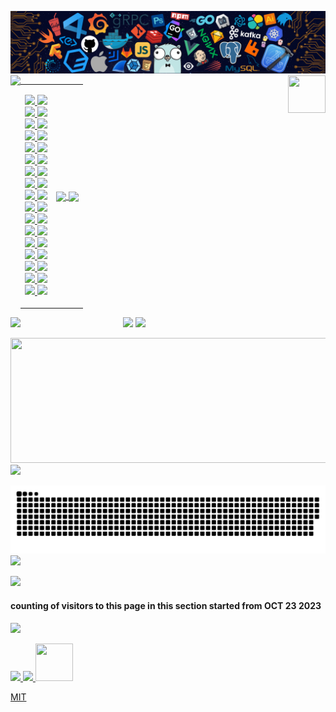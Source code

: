 
<!--
**weiensong/weiensong** is a ✨ _special_ ✨ repository because its `README.md` (this file) appears on your GitHub profile.

Here are some ideas to get you started:

- 🔭 I’m currently working on ...
- 🌱 I’m currently learning ...
- 👯 I’m looking to collaborate on ...
- 🤔 I’m looking for help with ...
- 💬 Ask me about ...
- 📫 How to reach me: ...
- 😄 Pronouns: ...
- ⚡ Fun fact: ...
-->




<!-- Technology Stack 
![](./.src/header4_.png)

<p align="center">
  <img src="https://github-widgetbox.vercel.app/api/profile?username=weiensong&data=followers,repositories,stars,commits&theme=darkmode">
</p>
-->

<!-- Technology Stack -->
![](./.src/header_.png)
<a href="https://www.python.org/">
  <img src="https://techstack-generator.vercel.app/python-icon.svg" align="right" height="60" width="60" >
  <img src="https://readme-typing-svg.demolab.com?font=Fira+Code&pause=1000&color=27ADF7&center=true&vCenter=true&width=435&lines=Hi+there%2C+I'm+weiensong!;Welcome+to+my+profile!;l+enjoy+new+things!" align="left">
</a>

<table style="width:100px">
    <tr>
        <td width="50%" height="200%"><p>
          <!-- -----------------------------------------------------------------shields.io------------------------------------------------------------------------ -->
  <a href="https://www.python.org/">
    <picture>
      <source media="(prefers-color-scheme: dark)" srcset="https://img.shields.io/badge/-Python-%230d1117?style=for-the-badge&logo=python&color=%23696969"> 
      <source media="(prefers-color-scheme: light)" srcset="https://img.shields.io/badge/Python-rgb(242%2C%20242%2C%20242)?style=for-the-badge&logo=python">
      <img class="dark-mode"src="https://img.shields.io/badge/-Python-%230d1117?style=for-the-badge&logo=python&color=%23696969"/>
    </picture>
  </a>

  <a href="https://www.java.com/">
    <picture>
      <source media="(prefers-color-scheme: dark)" srcset="https://img.shields.io/badge/-Java-%230d1117?style=for-the-badge&logo=openjdk&color=%23696969"> 
      <source media="(prefers-color-scheme: light)" srcset="https://img.shields.io/badge/-Java-rgb(242%2C%20242%2C%20242)?style=for-the-badge&logo=openjdk">
      <img src="https://img.shields.io/badge/-Java-%230d1117?style=for-the-badge&logo=openjdk&color=&color=%23696969"/>
    </picture>
   </a>

  <a href="https://www.open-std.org/jtc1/sc22/wg14/">
    <picture>
      <source media="(prefers-color-scheme: dark)" srcset="https://img.shields.io/badge/-C-%230d1117?style=for-the-badge&logo=c&color=%23696969"> 
      <source media="(prefers-color-scheme: light)" srcset="https://img.shields.io/badge/-C-rgb(242%2C%20242%2C%20242)?style=for-the-badge&logo=c">
      <img src="https://img.shields.io/badge/-C-%230d1117?style=for-the-badge&logo=c&color=%23696969"/>
    </picture>
   </a>

  <a href="https://www.scala-lang.org/">
    <picture>
      <source media="(prefers-color-scheme: dark)" srcset="https://img.shields.io/badge/-Scala-%230d1117?style=for-the-badge&logo=scala&color=%23696969"> 
      <source media="(prefers-color-scheme: light)" srcset="https://img.shields.io/badge/-Scala-rgb(242%2C%20242%2C%20242)?style=for-the-badge&logo=scala">
      <img src="https://img.shields.io/badge/-Scala-%230d1117?style=for-the-badge&logo=scala&color=%23696969"/>
    </picture>
   </a>

  <a href="https://developer.mozilla.org/en-US/docs/Web/JavaScript">
    <picture>
      <source media="(prefers-color-scheme: dark)" srcset="https://img.shields.io/badge/-JavaScript-%230d1117?style=for-the-badge&logo=javascript&color=%23696969"> 
      <source media="(prefers-color-scheme: light)" srcset="https://img.shields.io/badge/-JavaScript-rgb(242%2C%20242%2C%20242)?style=for-the-badge&logo=javascript">
      <img src="https://img.shields.io/badge/-JavaScript-rgb(242%2C%20242%2C%20242)?style=for-the-badge&logo=javascript&color=%23696969"/>
    </picture>
  </a>

  <a href="https://developer.mozilla.org/en-US/docs/Web/JavaScript">
    <picture href="https://www.r-project.org/">
      <source media="(prefers-color-scheme: dark)" srcset="https://img.shields.io/badge/-R-%230d1117?style=for-the-badge&logo=r&color=%23696969"> 
      <source media="(prefers-color-scheme: light)" srcset="https://img.shields.io/badge/-R-rgb(242%2C%20242%2C%20242)?style=for-the-badge&logo=r">
      <img src="https://img.shields.io/badge/-R-%230d1117?style=for-the-badge&logo=r&color=%23696969"/>
    </picture>
  </a>

  <a href="https://www.microsoft.com/">
    <picture>
      <source media="(prefers-color-scheme: dark)" srcset="https://img.shields.io/badge/-Windows-%230d1117?style=for-the-badge&logo=windows&color=%23696969"> 
      <source media="(prefers-color-scheme: light)" srcset="https://img.shields.io/badge/-Windows-rgb(242%2C%20242%2C%20242)?style=for-the-badge&logo=windows">
      <img src="https://img.shields.io/badge/-Windows-%230d1117?style=for-the-badge&logo=windows&color=%23696969"/>
    </picture>
  </a>

  <a href="https://www.linux.org/">
    <picture>
      <source media="(prefers-color-scheme: dark)" srcset="https://img.shields.io/badge/-Linux-%230d1117?style=for-the-badge&logo=linux&color=%23696969"> 
      <source media="(prefers-color-scheme: light)" srcset="https://img.shields.io/badge/-Linux-rgb(242%2C%20242%2C%20242)?style=for-the-badge&logo=linux">
      <img src="https://img.shields.io/badge/-Linux-%230d1117?style=for-the-badge&logo=linux&color=%23696969"/>
    </picture>
  </a>

  <a href="https://www.centos.org/">
    <picture>
      <source media="(prefers-color-scheme: dark)" srcset="https://img.shields.io/badge/-CentOS-%230d1117?style=for-the-badge&logo=centos&color=%23696969"> 
      <source media="(prefers-color-scheme: light)" srcset="https://img.shields.io/badge/-CentOS-rgb(242%2C%20242%2C%20242)?style=for-the-badge&logo=centos">
      <img src="https://img.shields.io/badge/-CentOS-%230d1117?style=for-the-badge&logo=centos&color=%23696969"/>
    </picture>
  </a>

  <a href="https://ubuntu.com/">
    <picture>
      <source media="(prefers-color-scheme: dark)" srcset="https://img.shields.io/badge/-Ubuntu-%230d1117?style=for-the-badge&logo=ubuntu&color=%23696969"> 
      <source media="(prefers-color-scheme: light)" srcset="https://img.shields.io/badge/-Ubuntu-rgb(242%2C%20242%2C%20242)?style=for-the-badge&logo=ubuntu">
      <img src="https://img.shields.io/badge/-Ubuntu-%230d1117?style=for-the-badge&logo=ubuntu&color=%23696969"/>
    </picture>
  </a>

  <a href="https://www.redhat.com/">
    <picture>
      <source media="(prefers-color-scheme: dark)" srcset="https://img.shields.io/badge/-RedHat-%230d1117?style=for-the-badge&logo=redhat&color=%23696969"> 
      <source media="(prefers-color-scheme: light)" srcset="https://img.shields.io/badge/-RedHat-rgb(242%2C%20242%2C%20242)?style=for-the-badge&logo=redhat">
      <img src="https://img.shields.io/badge/-RedHat-%230d1117?style=for-the-badge&logo=redhat&color=%23696969"/>
    </picture>
  </a>

  <a href="https://www.docker.com/">
    <picture>
      <source media="(prefers-color-scheme: dark)" srcset="https://img.shields.io/badge/-Docker-%230d1117?style=for-the-badge&logo=docker&color=%23696969"> 
      <source media="(prefers-color-scheme: light)" srcset="https://img.shields.io/badge/-Docker-rgb(242%2C%20242%2C%20242)?style=for-the-badge&logo=docker">
      <img src="https://img.shields.io/badge/-Docker-%230d1117?style=for-the-badge&logo=docker&color=%23696969"/>
    </picture>
  </a>

  <a href="https://hadoop.apache.org/">
    <picture>
      <source media="(prefers-color-scheme: dark)" srcset="https://img.shields.io/badge/-Apache-%230d1117?style=for-the-badge&logo=apache&color=%23696969"> 
      <source media="(prefers-color-scheme: light)" srcset="https://img.shields.io/badge/-Apache-rgb(242%2C%20242%2C%20242)?style=for-the-badge&logo=apache">
      <img src="https://img.shields.io/badge/-Apache-%230d1117?style=for-the-badge&logo=apache&color=%23696969"/>
    </picture>
  </a>

  <a href="https://hadoop.apache.org/">
    <picture>
      <source media="(prefers-color-scheme: dark)" srcset="https://img.shields.io/badge/-Hadoop-%230d1117?style=for-the-badge&logo=apachehadoop&color=%23696969"> 
      <source media="(prefers-color-scheme: light)" srcset="https://img.shields.io/badge/-Hadoop-rgb(242%2C%20242%2C%20242)?style=for-the-badge&logo=apachehadoop">
      <img src="https://img.shields.io/badge/-Hadoop-%230d1117?style=for-the-badge&logo=apachehadoop&color=%23696969"/>
    </picture>
  </a>

  <a href="https://spark.apache.org/">
    <picture>
      <source media="(prefers-color-scheme: dark)" srcset="https://img.shields.io/badge/-Spark-%230d1117?style=for-the-badge&logo=apachespark&color=%23696969"> 
      <source media="(prefers-color-scheme: light)" srcset="https://img.shields.io/badge/-Spark-rgb(242%2C%20242%2C%20242)?style=for-the-badge&logo=apachespark">
      <img src="https://img.shields.io/badge/-Spark-%230d1117?style=for-the-badge&logo=apachespark&color=%23696969"/>
    </picture>
  </a>

  <a href="https://hive.apache.org/">
    <picture>
      <source media="(prefers-color-scheme: dark)" srcset="https://img.shields.io/badge/-Hive-%230d1117?style=for-the-badge&logo=apachehive&color=%23696969"> 
      <source media="(prefers-color-scheme: light)" srcset="https://img.shields.io/badge/-Hive-rgb(242%2C%20242%2C%20242)?style=for-the-badge&logo=apachehive">
      <img src="https://img.shields.io/badge/-Hive-%230d1117?style=for-the-badge&logo=apachehive&color=%23696969"/>
    </picture>
  </a>

  <a href="https://maven.apache.org/">
    <picture>
      <source media="(prefers-color-scheme: dark)" srcset="https://img.shields.io/badge/-Maven-%230d1117?style=for-the-badge&logo=apachemaven&color=%23696969"> 
      <source media="(prefers-color-scheme: light)" srcset="https://img.shields.io/badge/-Maven-rgb(242%2C%20242%2C%20242)?style=for-the-badge&logo=apachemaven">
      <img src="https://img.shields.io/badge/-Maven-%230d1117?style=for-the-badge&logo=apachemaven&color=%23696969"/>
    </picture>
  </a>

  <a href="https://www.selenium.dev/">
    <picture>
      <source media="(prefers-color-scheme: dark)" srcset="https://img.shields.io/badge/-Selenium-%230d1117?style=for-the-badge&logo=selenium&color=%23696969"> 
      <source media="(prefers-color-scheme: light)" srcset="https://img.shields.io/badge/-Selenium-rgb(242%2C%20242%2C%20242)?style=for-the-badge&logo=selenium">
      <img src="https://img.shields.io/badge/-Selenium-%230d1117?style=for-the-badge&logo=selenium&color=%23696969"/>
    </picture>
  </a>

  <a href="https://fastapi.tiangolo.com/">
    <picture>
      <source media="(prefers-color-scheme: dark)" srcset="https://img.shields.io/badge/-FastAPI-%230d1117?style=for-the-badge&logo=fastapi&color=%23696969"> 
      <source media="(prefers-color-scheme: light)" srcset="https://img.shields.io/badge/-FastAPI-rgb(242%2C%20242%2C%20242)?style=for-the-badge&logo=fastapi">
      <img src="https://img.shields.io/badge/-FastAPI-%230d1117?style=for-the-badge&logo=fastapi&color=%23696969"/>
    </picture>
  </a>

  <a href="https://pandas.pydata.org/">
    <picture>
      <source media="(prefers-color-scheme: dark)" srcset="https://img.shields.io/badge/-Pandas-%230d1117?style=for-the-badge&logo=pandas&color=%23696969"> 
      <source media="(prefers-color-scheme: light)" srcset="https://img.shields.io/badge/-Pandas-rgb(242%2C%20242%2C%20242)?style=for-the-badge&logo=pandas">
      <img src="https://img.shields.io/badge/-Pandas-%230d1117?style=for-the-badge&logo=pandas&color=%23696969"/>
    </picture>
  </a>

  <a href="https://numpy.org/">
    <picture>
      <source media="(prefers-color-scheme: dark)" srcset="https://img.shields.io/badge/-Numpy-%230d1117?style=for-the-badge&logo=numpy&color=%23696969"> 
      <source media="(prefers-color-scheme: light)" srcset="https://img.shields.io/badge/-Numpy-rgb(242%2C%20242%2C%20242)?style=for-the-badge&logo=numpy">
      <img src="https://img.shields.io/badge/-Numpy-%230d1117?style=for-the-badge&logo=numpy&color=%23696969"/>
    </picture>
  </a>

  <a href="https://www.mysql.com/">
    <picture>
      <source media="(prefers-color-scheme: dark)" srcset="https://img.shields.io/badge/-MySQL-%230d1117?style=for-the-badge&logo=mysql&color=%23696969"> 
      <source media="(prefers-color-scheme: light)" srcset="https://img.shields.io/badge/-MySQL-rgb(242%2C%20242%2C%20242)?style=for-the-badge&logo=mysql">
      <img src="https://img.shields.io/badge/-MySQL-%230d1117?style=for-the-badge&logo=mysql&color=%23696969"/>
    </picture>
  </a>

  <a href="https://git-scm.com/">
    <picture href="https://git-scm.com/">
      <source media="(prefers-color-scheme: dark)" srcset="https://img.shields.io/badge/-Git-%230d1117?style=for-the-badge&logo=git&color=%23696969"> 
      <source media="(prefers-color-scheme: light)" srcset="https://img.shields.io/badge/-Git-rgb(242%2C%20242%2C%20242)?style=for-the-badge&logo=git">
      <img src="https://img.shields.io/badge/-Git-%230d1117?style=for-the-badge&logo=git&color=%23696969"/>
    </picture>
  </a>

  <a href="https://jupyter.org/">
    <picture>
      <source media="(prefers-color-scheme: dark)" srcset="https://img.shields.io/badge/-Jupyter-%230d1117?style=for-the-badge&logo=jupyter&color=%23696969"> 
      <source media="(prefers-color-scheme: light)" srcset="https://img.shields.io/badge/-Jupyter-rgb(242%2C%20242%2C%20242)?style=for-the-badge&logo=jupyter">
      <img src="https://img.shields.io/badge/-Jupyter-%230d1117?style=for-the-badge&logo=jupyter&color=%23696969"/>
    </picture>
  </a>

  <a href="https://html.spec.whatwg.org/multipage/">
    <picture>
      <source media="(prefers-color-scheme: dark)" srcset="https://img.shields.io/badge/-Html-%230d1117?style=for-the-badge&logo=html5&color=%23696969"> 
      <source media="(prefers-color-scheme: light)" srcset="https://img.shields.io/badge/-Html-rgb(242%2C%20242%2C%20242)?style=for-the-badge&logo=html5">
      <img src="https://img.shields.io/badge/-Html-%230d1117?style=for-the-badge&logo=html5&color=%23696969"/>
    </picture>
  </a>

  <a href="https://www.markdownguide.org/">
    <picture>
      <source media="(prefers-color-scheme: dark)" srcset="https://img.shields.io/badge/-Markdown-%230d1117?style=for-the-badge&logo=markdown&color=%23696969"> 
      <source media="(prefers-color-scheme: light)" srcset="https://img.shields.io/badge/-Markdown-rgb(242%2C%20242%2C%20242)?style=for-the-badge&logo=markdown">
      <img src="https://img.shields.io/badge/-Markdown-%230d1117?style=for-the-badge&logo=markdown&color=%23696969"/>
    </picture>
  </a>

  <a href="https://apps.microsoft.com/store/detail/windows-terminal/9N0DX20HK701">
    <picture>
      <source media="(prefers-color-scheme: dark)" srcset="https://img.shields.io/badge/-Windows Terminal-%230d1117?style=for-the-badge&logo=windowsterminal&color=%23696969"> 
      <source media="(prefers-color-scheme: light)" srcset="https://img.shields.io/badge/-Windows Terminal-rgb(242%2C%20242%2C%20242)?style=for-the-badge&logo=windowsterminal">
      <img src="https://img.shields.io/badge/-Windows Terminal-%230d1117?style=for-the-badge&logo=windowsterminal&color=%23696969"/>
    </picture>
  </a>

  <a href="https://echarts.apache.org/index.html">
    <picture>
      <source media="(prefers-color-scheme: dark)" srcset="https://img.shields.io/badge/-Echarts-%230d1117?style=for-the-badge&logo=apacheecharts&color=%23696969"> 
      <source media="(prefers-color-scheme: light)" srcset="https://img.shields.io/badge/-Echarts-rgb(242%2C%20242%2C%20242)?style=for-the-badge&logo=apacheecharts">
      <img src="https://img.shields.io/badge/-Echarts-%230d1117?style=for-the-badge&logo=apacheecharts&color=%23696969"/>
    </picture>
  </a>

  <a href="https://www.vim.org/">
    <picture>
      <source media="(prefers-color-scheme: dark)" srcset="https://img.shields.io/badge/-Vim-%230d1117?style=for-the-badge&logo=vim&color=%23696969"> 
      <source media="(prefers-color-scheme: light)" srcset="https://img.shields.io/badge/-Vim-rgb(242%2C%20242%2C%20242)?style=for-the-badge&logo=vim">
      <img src="https://img.shields.io/badge/-Vim-%230d1117?style=for-the-badge&logo=vim&color=%23696969"/>
    </picture>
  </a>

  <a href="https://neovim.io/">
    <picture>
      <source media="(prefers-color-scheme: dark)" srcset="https://img.shields.io/badge/-Neovim-%230d1117?style=for-the-badge&logo=neovim&color=%23696969"> 
      <source media="(prefers-color-scheme: light)" srcset="https://img.shields.io/badge/-Neovim-rgb(242%2C%20242%2C%20242)?style=for-the-badge&logo=neovim">
      <img src="https://img.shields.io/badge/-Neovim-%230d1117?style=for-the-badge&logo=neovim&color=%23696969"/>
    </picture>
  </a>

  <a href="https://www.lua.org/">
    <picture>
      <source media="(prefers-color-scheme: dark)" srcset="https://img.shields.io/badge/-Lua-%230d1117?style=for-the-badge&logo=lua&color=%23696969"> 
      <source media="(prefers-color-scheme: light)" srcset="https://img.shields.io/badge/-Lua-rgb(242%2C%20242%2C%20242)?style=for-the-badge&logo=lua">
      <img src="https://img.shields.io/badge/-Lua-%230d1117?style=for-the-badge&logo=lua&color=%23696969"/>
    </picture>
  </a>

  <a href="https://www.jetbrains.com/pycharm/">
    <picture>
      <source media="(prefers-color-scheme: dark)" srcset="https://img.shields.io/badge/-Pycharm-%230d1117?style=for-the-badge&logo=pycharm&color=%23696969"> 
      <source media="(prefers-color-scheme: light)" srcset="https://img.shields.io/badge/-Pycharm-rgb(242%2C%20242%2C%20242)?style=for-the-badge&logo=pycharm">
      <img src="https://img.shields.io/badge/-Pycharm-%230d1117?style=for-the-badge&logo=pycharm&color=%23696969"/>
    </picture>
  </a>

  <a href="https://www.jetbrains.com/idea/">
    <picture>
      <source media="(prefers-color-scheme: dark)" srcset="https://img.shields.io/badge/-Idea-%230d1117?style=for-the-badge&logo=intellijidea&color=%23696969"> 
      <source media="(prefers-color-scheme: light)" srcset="https://img.shields.io/badge/-Idea-rgb(242%2C%20242%2C%20242)?style=for-the-badge&logo=intellijidea">
      <img src="https://img.shields.io/badge/-Idea-%230d1117?style=for-the-badge&logo=intellijidea&color=%23696969"/>
    </picture>
  </a>

  <a href="https://code.visualstudio.com/">
    <picture>
      <source media="(prefers-color-scheme: dark)" srcset="https://img.shields.io/badge/-vscode-%230d1117?style=for-the-badge&logo=visualstudiocode&color=%23696969"> 
      <source media="(prefers-color-scheme: light)" srcset="https://img.shields.io/badge/-vscode-rgb(242%2C%20242%2C%20242)?style=for-the-badge&logo=visualstudiocode">
      <img src="https://img.shields.io/badge/-vscode-%230d1117?style=for-the-badge&logo=visualstudiocode&color=%23696969"/>
    </picture>
  </a>
</p></td>
        <td><p align="center">
  <a href="https://github.com/TheAlgorithms/Python">
    <picture>
      <source media="(prefers-color-scheme: dark)" srcset="https://github-readme-stats-sigma-five.vercel.app/api/pin/?username=TheAlgorithms&repo=Python&title_color=a15619&icon_color=84628f&text_color=e6edf3&bg_color=242424&disable_animations=true" align="center" width="400"> 
      <source media="(prefers-color-scheme: light)" srcset="https://github-readme-stats-sigma-five.vercel.app/api/pin/?username=TheAlgorithms&repo=Python&disable_animations=true" align="center" width="400"> 
      <img src="https://github-readme-stats-sigma-five.vercel.app/api/pin/?username=TheAlgorithms&repo=Python&title_color=a15619&icon_color=84628f&text_color=e6edf3&bg_color=242424&disable_animations=true" align="center" width="400">
    </picture>
  </a>

  <a href="https://github.com/dataease/dataease">
    <picture>
      <source media="(prefers-color-scheme: dark)" srcset="https://github-readme-stats-sigma-five.vercel.app/api/pin/?username=dataease&repo=dataease&title_color=a15619&icon_color=84628f&text_color=e6edf3&bg_color=242424&disable_animations=true" align="center" width="400"> 
      <source media="(prefers-color-scheme: light)" srcset="https://github-readme-stats-sigma-five.vercel.app/api/pin/?username=dataease&repo=dataease&disable_animations=true" align="center" width="400"> 
      <img src="https://github-readme-stats-sigma-five.vercel.app/api/pin/?username=dataease&repo=dataease&title_color=a15619&icon_color=84628f&text_color=e6edf3&bg_color=242424&disable_animations=true" align="center" width="400">
    </picture>
  </a>
</p></td>
    </tr>
</table>



<!-- statistics -->
<p>
  <picture>
    <source media="(prefers-color-scheme: dark)" srcset="https://github-readme-stats-sigma-five.vercel.app/api?username=weiensong&show_icons=true&theme=darcula&include_all_commits=true&disable_animations=true" height="180"> 
    <source media="(prefers-color-scheme: light)" srcset="https://github-readme-stats-sigma-five.vercel.app/api?username=weiensong&show_icons=true&theme=transparent&include_all_commits=true&disable_animations=true" height="180">
    <img src="https://github-readme-stats-sigma-five.vercel.app/api?username=weiensong&show_icons=true&theme=darcula&include_all_commits=true&disable_animations=true" height="180"/>
  </picture>
  
  <picture>
    <source media="(prefers-color-scheme: dark)" srcset="https://github-readme-stats.vercel.app/api/top-langs/?username=weiensong&layout=compact&theme=darcula&langs_count=20&disable_animations=true" height="180"> 
    <source media="(prefers-color-scheme: light)" srcset="https://github-readme-stats.vercel.app/api/top-langs/?username=weiensong&layout=compact&theme=transparent&langs_count=20&disable_animations=true" height="180">
    <img src="https://github-readme-stats.vercel.app/api/top-langs/?username=weiensong&layout=compact&theme=darcula&langs_count=20&disable_animations=true" height="180"/>
  </picture>
  
  <img src="https://media.giphy.com/media/v1.Y2lkPTc5MGI3NjExanptazVmdnJiY3lhYTg1Y3YxdDZvOXV4M3NhOXhtbDVwaDE3cnJ3aiZlcD12MV9pbnRlcm5hbF9naWZfYnlfaWQmY3Q9cw/hiJ9ypGI5tIKdwKoK2/giphy.gif" align="left" width="180">
</p>


<p>
  <picture>
    <source media="(prefers-color-scheme: dark)" srcset="https://github-readme-activity-graph.vercel.app/graph?username=weiensong&theme=github&bg_color=242424&include_all_commits=True&disable_animations=true" width="690" height="200"> 
    <source media="(prefers-color-scheme: light)" srcset="https://github-readme-activity-graph.vercel.app/graph?username=weiensong&theme=github&bg_color=166166166&include_all_commits=True&disable_animations=true" width="690" height="200">
    <img src="https://github-readme-activity-graph.vercel.app/graph?username=weiensong&theme=github&bg_color=242424&include_all_commits=True&disable_animations=true" width="690" height="200">
  </picture>
  <img src="https://media.giphy.com/media/8e7IQjEdnkivIk81C2/giphy.gif" width="180">
</p>

<!-- snake -->
<p>
  <picture>
    <source media="(prefers-color-scheme: dark)" srcset="https://raw.githubusercontent.com/weiensong/weiensong/output/github-contribution-grid-snake-dark.svg">
    <source media="(prefers-color-scheme: light)" srcset="https://raw.githubusercontent.com/weiensong/weiensong/output/github-contribution-grid-snake.svg">
    <img alt="github contribution grid snake animation" src="https://raw.githubusercontent.com/lxfriday/lxfriday/output/github-contribution-grid-snake.svg" width="700">
  </picture>
  <img src="https://media.giphy.com/media/l4FGrHErakgV8GRO0/giphy.gif" width="180">
</p>  

<!-- medal -->
<p>
  <picture>
    <source media="(prefers-color-scheme: dark)" srcset="https://github-profile-trophy.vercel.app/?username=weiensong&theme=gruvbox&row=1" width="690"> 
    <source media="(prefers-color-scheme: light)" srcset="https://github-profile-trophy.vercel.app/?username=weiensong&row=1" width="690">
    <img src="https://github-profile-trophy.vercel.app/?username=weiensong&theme=gruvbox&row=1" width="690">
  </picture>
</p>







#### counting of visitors to this page in this section started from OCT 23 2023 
<picture>
    <img src="https://count.getloli.com/get/@weiensong?theme=asoul">
</picture>

<p>
  <a href="https://github.com/weiensong/weiensong/issues/1">
    <picture>
      <source media="(prefers-color-scheme: dark)" srcset="https://img.shields.io/badge/-GitHub-%230d1117?style=for-the-badge&logo=github&color=%23696969"> 
      <source media="(prefers-color-scheme: light)" srcset="https://img.shields.io/badge/-GitHub-rgb(242%2C%20242%2C%20242)?style=for-the-badge&logo=github">
      <img src="https://img.shields.io/badge/-GitHub-%230d1117?style=for-the-badge&logo=github&color=%23696969"/>
    </picture>
  </a>
  <a href="mailto:touer0018@gmail.com">
    <picture>
      <source media="(prefers-color-scheme: dark)" srcset="https://img.shields.io/badge/-touer0018@gmail.com-%230d1117?style=for-the-badge&logo=gmail&color=%23696969"> 
      <source media="(prefers-color-scheme: light)" srcset="https://img.shields.io/badge/-touer0018@gmail.com-rgb(242%2C%20242%2C%20242)?style=for-the-badge&logo=gmail">
      <img src="https://img.shields.io/badge/-touer0018@gmail.com-%230d1117?style=for-the-badge&logo=gmail&color=%23696969"/>
    </picture>
  </a>
<img src="https://media.giphy.com/media/mGcNjsfWAjY5AEZNw6/giphy.gif" height="60" width="60" >
</p>

[MIT](https://github.com/weiensong/weiensong/blob/main/.universal/LICENSE)
